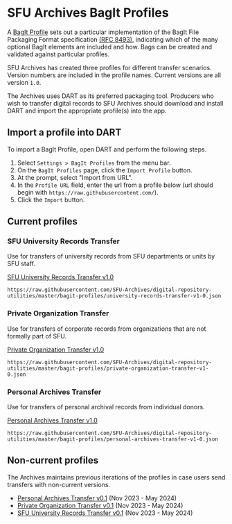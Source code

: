 # SFU Archives BagIt Profiles

A [BagIt Profile](https://bagit-profiles.github.io/bagit-profiles-specification/) sets out a particular implementation of the BagIt File Packaging Format specification [(RFC 8493)](https://datatracker.ietf.org/doc/html/rfc8493), indicating which of the many optional BagIt elements are included and how. Bags can be created and validated against particular profiles.

SFU Archives has created three profiles for different transfer scenarios. Version numbers are included in the profile names. Current versions are all version `1.0`.

The Archives uses DART as its preferred packaging tool. Producers who wish to transfer digital records to SFU Archives should download and install DART and import the appropriate profile(s) into the app.

## Import a profile into DART
To import a BagIt Profile, open DART and perform the following steps.
1.	Select `Settings > BagIt Profiles` from the menu bar.
2.	On the `BagIt Profiles` page, click the `Import Profile` button.
3.	At the prompt, select "Import from URL".
4.	In the `Profile URL` field, enter the url from a profile below (url should begin with `https://raw.githubusercontent.com/`).
5.	Click the `Import` button.

## Current profiles
### SFU University Records Transfer
Use for transfers of university records from SFU departments or units by SFU staff.

[SFU University Records Transfer v1.0](university-records-transfer-v1-0.json)

```
https://raw.githubusercontent.com/SFU-Archives/digital-repository-utilities/master/bagit-profiles/university-records-transfer-v1-0.json
```

### Private Organization Transfer
Use for transfers of corporate records from organizations that are not formally part of SFU.

[Private Organization Transfer v1.0](private-organization-transfer-v1-0.json)

```
https://raw.githubusercontent.com/SFU-Archives/digital-repository-utilities/master/bagit-profiles/private-organization-transfer-v1-0.json
```

### Personal Archives Transfer
Use for transfers of personal archival records from individual donors.

[Personal Archives Transfer v1.0](personal-archives-transfer-v1-0.json)

```
https://raw.githubusercontent.com/SFU-Archives/digital-repository-utilities/master/bagit-profiles/personal-archives-transfer-v1-0.json
```
## Non-current profiles
The Archives maintains previous iterations of the profiles in case users send transfers with non-current versions.
- [Personal Archives Transfer v0.1](personal-archives-transfer-v0-1.json) (Nov 2023 - May 2024)
- [Private Organization Transfer v0.1](private-organization-transfer-v1-0.json) (Nov 2023 - May 2024)
- [SFU University Records Transfer v0.1](university-records-transfer-v0-1.json) (Nov 2023 - May 2024)
